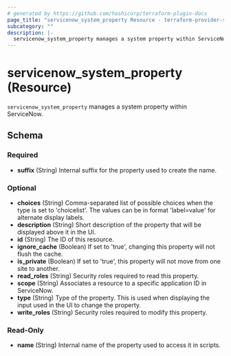 ```yaml
---
# generated by https://github.com/hashicorp/terraform-plugin-docs
page_title: "servicenow_system_property Resource - terraform-provider-servicenow"
subcategory: ""
description: |-
  servicenow_system_property manages a system property within ServiceNow.
---
```


# servicenow_system_property (Resource)

`servicenow_system_property` manages a system property within ServiceNow.



<!-- schema generated by tfplugindocs -->
## Schema

### Required

- **suffix** (String) Internal suffix for the property used to create the name.

### Optional

- **choices** (String) Comma-separated list of possible choices when the type is set to 'choicelist'. The values can be in format 'label=value' for alternate display labels.
- **description** (String) Short description of the property that will be displayed above it in the UI.
- **id** (String) The ID of this resource.
- **ignore_cache** (Boolean) If set to 'true', changing this property will not flush the cache.
- **is_private** (Boolean) If set to 'true', this property will not move from one site to another.
- **read_roles** (String) Security roles required to read this property.
- **scope** (String) Associates a resource to a specific application ID in ServiceNow.
- **type** (String) Type of the property. This is used when displaying the input used in the UI to change the property.
- **write_roles** (String) Security roles required to modify this property.

### Read-Only

- **name** (String) Internal name of the property used to access it in scripts.


